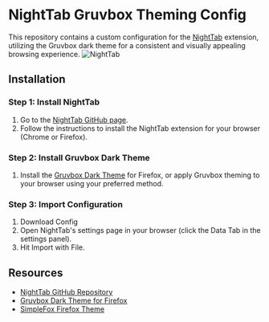 # NightTab Gruvbox Theming Config

This repository contains a custom configuration for the [NightTab](https://github.com/zombieFox/nightTab) extension, utilizing the Gruvbox dark theme for a consistent and visually appealing browsing experience.
![NightTab](https://github.com/user-attachments/assets/d99a3bcc-ae5a-44ba-a369-9ca63b1e824a)

## Installation

### Step 1: Install NightTab

1. Go to the [NightTab GitHub page](https://github.com/zombieFox/nightTab).
2. Follow the instructions to install the NightTab extension for your browser (Chrome or Firefox).

### Step 2: Install Gruvbox Dark Theme

1. Install the [Gruvbox Dark Theme](https://addons.mozilla.org/en-US/firefox/addon/gruvbox-dark-theme/) for Firefox, or apply Gruvbox theming to your browser using your preferred method.
   
### Step 3: Import Configuration

1. Download Config
2. Open NightTab's settings page in your browser (click the Data Tab in the settings panel).
3. Hit Import with File.

## Resources

- [NightTab GitHub Repository](https://github.com/zombieFox/nightTab)
- [Gruvbox Dark Theme for Firefox](https://addons.mozilla.org/en-US/firefox/addon/gruvbox-dark-theme/)
- [SimpleFox Firefox Theme](https://github.com/migueravila/SimpleFox)

